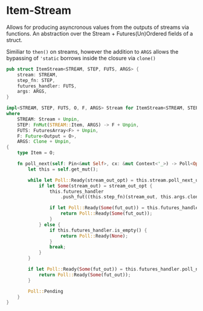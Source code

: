 # Item-Stream

Allows for producing asyncronous values from the outputs of streams via functions. An abstraction over the Stream + Futures(Un)Ordered fields of a struct.

Similiar to `then()` on streams, however the addition to `ARGS` allows the bypassing of `'static` borrows inside the closure via `clone()`

```rust
pub struct ItemStream<STREAM, STEP, FUTS, ARGS> {
    stream: STREAM,
    step_fn: STEP,
    futures_handler: FUTS,
    args: ARGS,
}

impl<STREAM, STEP, FUTS, O, F, ARGS> Stream for ItemStream<STREAM, STEP, FUTS, ARGS>
where
    STREAM: Stream + Unpin,
    STEP: FnMut(STREAM::Item, ARGS) -> F + Unpin,
    FUTS: FuturesArray<F> + Unpin,
    F: Future<Output = O>,
    ARGS: Clone + Unpin,
{
    type Item = O;

    fn poll_next(self: Pin<&mut Self>, cx: &mut Context<'_>) -> Poll<Option<Self::Item>> {
        let this = self.get_mut();

        while let Poll::Ready(stream_out_opt) = this.stream.poll_next_unpin(cx) {
            if let Some(stream_out) = stream_out_opt {
                this.futures_handler
                    .push_fut((this.step_fn)(stream_out, this.args.clone()));

                if let Poll::Ready(Some(fut_out)) = this.futures_handler.poll_next_unpin(cx) {
                    return Poll::Ready(Some(fut_out));
                }
            } else {
                if this.futures_handler.is_empty() {
                    return Poll::Ready(None);
                }
                break;
            }
        }

        if let Poll::Ready(Some(fut_out)) = this.futures_handler.poll_next_unpin(cx) {
            return Poll::Ready(Some(fut_out));
        }

        Poll::Pending
    }
}

```